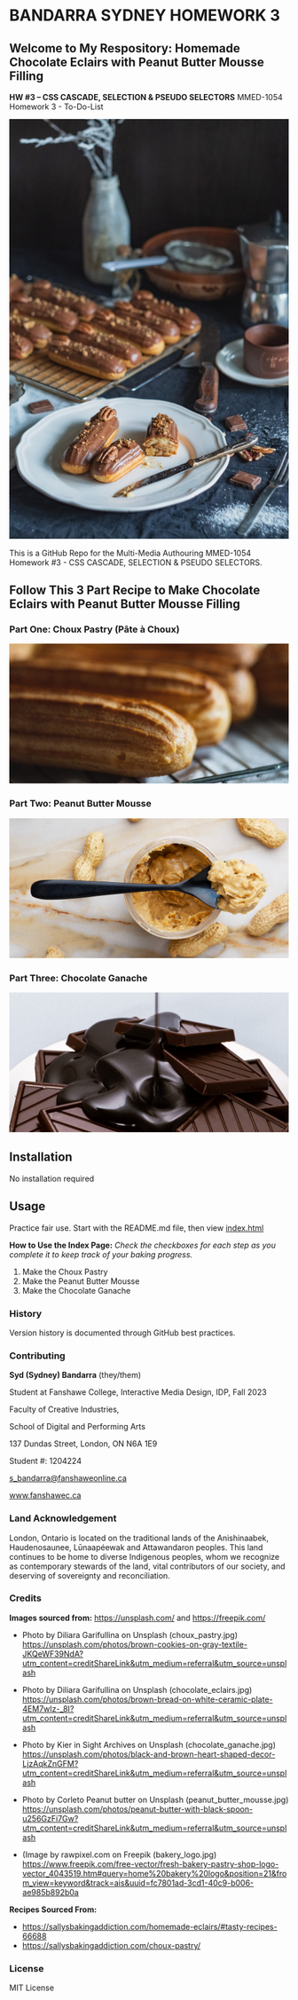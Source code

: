 # BANDARRA SYDNEY HOMEWORK 3
## Welcome to My Respository: Homemade Chocolate Eclairs with Peanut Butter Mousse Filling
 **HW #3 – CSS CASCADE, SELECTION & PSEUDO SELECTORS**
MMED-1054 Homework 3 - To-Do-List

![chocolate_eclairs](images/chocolate_eclairs.jpg)

 This is a GitHub Repo for the Multi-Media Authouring MMED-1054 Homework #3 - CSS CASCADE, SELECTION & PSEUDO SELECTORS.

 ## Follow This 3 Part Recipe to Make Chocolate Eclairs with Peanut Butter Mousse Filling

### Part One: Choux Pastry (Pâte à Choux)

 ![choux_pastry](images/choux_pastry.jpg)

### Part Two: Peanut Butter Mousse

 ![peanut_butter_mousse](images/peanut_butter_mousse.jpg)

### Part Three: Chocolate Ganache

 ![chocolate_ganache](images/chocolate_ganache.jpg)

## Installation
No installation required
## Usage
Practice fair use. Start with the README.md file, then view [index.html](index.html)

**How to Use the Index Page:**
*Check the checkboxes for each step as you complete it to keep track of your baking progress.*
1. Make the Choux Pastry
2. Make the Peanut Butter Mousse
3. Make the Chocolate Ganache

### History
Version history is documented through GitHub best practices.
### Contributing
**Syd (Sydney) Bandarra** (they/them)

Student at Fanshawe College, Interactive Media Design, IDP, Fall 2023

Faculty of Creative Industries,

School of Digital and Performing Arts

137 Dundas Street, London, ON N6A 1E9

Student #: 1204224

s_bandarra@fanshaweonline.ca

www.fanshawec.ca 

### Land Acknowledgement 
London, Ontario is located on the traditional lands of the Anishinaabek, Haudenosaunee, Lūnaapéewak and Attawandaron peoples. This land continues to be home to diverse Indigenous peoples, whom we recognize as contemporary stewards of the land, vital contributors of our society, and deserving of sovereignty and reconciliation.

### Credits
**Images sourced from:** https://unsplash.com/ and https://freepik.com/

- Photo by Diliara Garifullina on Unsplash (choux_pastry.jpg)
https://unsplash.com/photos/brown-cookies-on-gray-textile-JKQeWF39NdA?utm_content=creditShareLink&utm_medium=referral&utm_source=unsplash

- Photo by Diliara Garifullina on Unsplash (chocolate_eclairs.jpg)
https://unsplash.com/photos/brown-bread-on-white-ceramic-plate-4EM7wIz-_8I?utm_content=creditShareLink&utm_medium=referral&utm_source=unsplash

- Photo by Kier in Sight Archives on Unsplash (chocolate_ganache.jpg)
https://unsplash.com/photos/black-and-brown-heart-shaped-decor-LjzAqkZnGFM?utm_content=creditShareLink&utm_medium=referral&utm_source=unsplash

- Photo by Corleto Peanut butter on Unsplash (peanut_butter_mousse.jpg)
https://unsplash.com/photos/peanut-butter-with-black-spoon-u256GzFi7Gw?utm_content=creditShareLink&utm_medium=referral&utm_source=unsplash

- (Image by rawpixel.com on Freepik (bakery_logo.jpg)
https://www.freepik.com/free-vector/fresh-bakery-pastry-shop-logo-vector_4043519.htm#query=home%20bakery%20logo&position=21&from_view=keyword&track=ais&uuid=fc7801ad-3cd1-40c9-b006-ae985b892b0a


**Recipes Sourced From:**
- https://sallysbakingaddiction.com/homemade-eclairs/#tasty-recipes-66688
- https://sallysbakingaddiction.com/choux-pastry/

### License
MIT License
